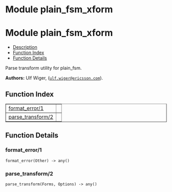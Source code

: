Module plain_fsm_xform
======================


<h1>Module plain_fsm_xform</h1>

* [Description](#description)
* [Function Index](#index)
* [Function Details](#functions)


Parse transform utility for plain_fsm.



__Authors:__ Ulf Wiger, ([`ulf.wiger@ericsson.com`](mailto:ulf.wiger@ericsson.com)).

<h2><a name="index">Function Index</a></h2>



<table width="100%" border="1" cellspacing="0" cellpadding="2" summary="function index"><tr><td valign="top"><a href="#format_error-1">format_error/1</a></td><td></td></tr><tr><td valign="top"><a href="#parse_transform-2">parse_transform/2</a></td><td></td></tr></table>




<h2><a name="functions">Function Details</a></h2>


<a name="format_error-1"></a>

<h3>format_error/1</h3>





`format_error(Other) -> any()`

<a name="parse_transform-2"></a>

<h3>parse_transform/2</h3>





`parse_transform(Forms, Options) -> any()`

